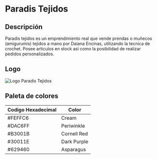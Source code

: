 # Paradis Tejidos

  

## Descripción

  

Paradis tejidos es un emprendimiento real que vende prendas o muñecos (amigurumis) tejidos a mano por Daiana Encinas, utilizando la tecnica de crochet. Posee articulos en stock asi como la posibilidad de realizar pedidos personalizados.

  

## Logo

  

![Logo Paradis Tejidos](https://mega.nz/file/OFFylbiB#tT-gOeI3zQHpc700SvzqJVYdSyitCNkwgzDlq5YzjsM)

  

## Paleta de colores

  
|Codigo Hexadecimal|Color  |
|--|--|
|#FEFFC6  | Cream |
|#DAC6FF|Periwinkle|
|#B3001B|Cornell Red|
|#30011E|Dark Purple|
|#629460|Asparagus|
